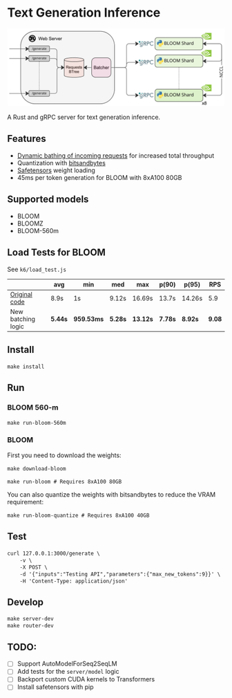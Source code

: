 # Text Generation Inference

<div align="center">

![architecture](assets/architecture.jpg)

</div>

A Rust and gRPC server for text generation inference.

## Features

- [Dynamic bathing of incoming requests](https://github.com/huggingface/text-generation-inference/blob/main/router/src/batcher.rs#L88) for increased total throughput
- Quantization with [bitsandbytes](https://github.com/TimDettmers/bitsandbytes)
- [Safetensors](https://github.com/huggingface/safetensors) weight loading
- 45ms per token generation for BLOOM with 8xA100 80GB

## Supported models

- BLOOM
- BLOOMZ
- BLOOM-560m

## Load Tests for BLOOM

See `k6/load_test.js`

|                                                              | avg       | min          | med       | max        | p(90)     | p(95)     | RPS      |
|--------------------------------------------------------------|-----------|--------------|-----------|------------|-----------|-----------|----------|
| [Original code](https://github.com/huggingface/transformers_bloom_parallel) | 8.9s      | 1s           | 9.12s     | 16.69s     | 13.7s     | 14.26s    | 5.9      |
| New batching logic                                           | **5.44s** | **959.53ms** | **5.28s** | **13.12s** | **7.78s** | **8.92s** | **9.08** |

## Install

```shell
make install
```

## Run 

### BLOOM 560-m

```shell
make run-bloom-560m
```

### BLOOM

First you need to download the weights:

```shell
make download-bloom
```

```shell
make run-bloom # Requires 8xA100 80GB
```

You can also quantize the weights with bitsandbytes to reduce the VRAM requirement:

```shell
make run-bloom-quantize # Requires 8xA100 40GB
```

## Test

```shell
curl 127.0.0.1:3000/generate \
    -v \
    -X POST \
    -d '{"inputs":"Testing API","parameters":{"max_new_tokens":9}}' \
    -H 'Content-Type: application/json'
```

## Develop

```shell
make server-dev
make router-dev
```

## TODO:

- [ ] Support AutoModelForSeq2SeqLM
- [ ] Add tests for the `server/model` logic
- [ ] Backport custom CUDA kernels to Transformers
- [ ] Install safetensors with pip